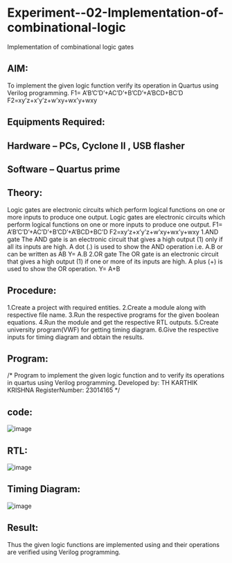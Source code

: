 # Experiment--02-Implementation-of-combinational-logic
Implementation of combinational logic gates
 
## AIM:
To implement the given logic function verify its operation in Quartus using Verilog programming.
 F1= A’B’C’D’+AC’D’+B’CD’+A’BCD+BC’D
F2=xy’z+x’y’z+w’xy+wx’y+wxy
 
 
 
## Equipments Required:
## Hardware – PCs, Cyclone II , USB flasher
## Software – Quartus prime


## Theory:

Logic gates are electronic circuits which perform logical functions on one or more inputs
to produce one output. Logic gates are electronic circuits which perform logical functions
on one or more inputs to produce one output. F1= A’B’C’D’+AC’D’+B’CD’+A’BCD+BC’D
F2=xy’z+x’y’z+w’xy+wx’y+wxy 1.AND gate The AND gate is an electronic circuit that gives
a high output (1) only if all its inputs are high. A dot (.) is used to show the AND operation
i.e. A.B or can be written as AB Y= A.B 2.OR gate The OR gate is an electronic circuit that
gives a high output (1) if one or more of its inputs are high. A plus (+) is used to show the
OR operation. Y= A+B

## Procedure:
1.Create a project with required entities.
2.Create a module along with respective file name.
3.Run the respective programs for the given boolean equations.
4.Run the module and get the respective RTL outputs.
5.Create university program(VWF) for getting timing diagram.
6.Give the respective inputs for timing diagram and obtain the results.


## Program:
/*
Program to implement the given logic function and to verify its operations in quartus using Verilog programming.
Developed by: TH KARTHIK KRISHNA
RegisterNumber: 23014165 
*/
## code:
![image](https://github.com/karthikkrishna16/Experiment--02-Implementation-of-combinational-logic-/assets/148514663/14dae5d2-6320-4565-bc39-2ba1acc0a5f4)

## RTL:
![image](https://github.com/karthikkrishna16/Experiment--02-Implementation-of-combinational-logic-/assets/148514663/819ce307-ebab-4f97-80e8-2e0496eac063)

## Timing Diagram:
![image](https://github.com/karthikkrishna16/Experiment--02-Implementation-of-combinational-logic-/assets/148514663/3a6b41bc-f432-4a62-8478-47d3457c8a51)

## Result:
Thus the given logic functions are implemented using  and their operations are verified using Verilog programming.
